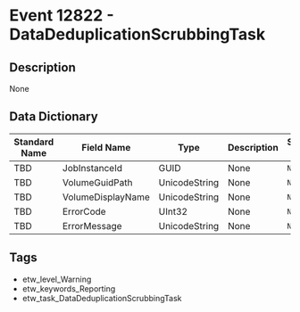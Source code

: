 # Event 12822 - DataDeduplicationScrubbingTask

## Description
None

## Data Dictionary
|Standard Name|Field Name|Type|Description|Sample Value|
|---|---|---|---|---|
|TBD|JobInstanceId|GUID|None|`None`|
|TBD|VolumeGuidPath|UnicodeString|None|`None`|
|TBD|VolumeDisplayName|UnicodeString|None|`None`|
|TBD|ErrorCode|UInt32|None|`None`|
|TBD|ErrorMessage|UnicodeString|None|`None`|

## Tags
* etw_level_Warning
* etw_keywords_Reporting
* etw_task_DataDeduplicationScrubbingTask